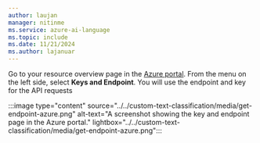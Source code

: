 ```yaml
---
author: laujan
manager: nitinme
ms.service: azure-ai-language
ms.topic: include
ms.date: 11/21/2024
ms.author: lajanuar
---
```


Go to your resource overview page in the [Azure portal](https://portal.azure.com/#home). From the menu on the left side, select **Keys and Endpoint**. You will use the endpoint and key for the API requests 

:::image type="content" source="../../custom-text-classification/media/get-endpoint-azure.png" alt-text="A screenshot showing the key and endpoint page in the Azure portal." lightbox="../../custom-text-classification/media/get-endpoint-azure.png":::
